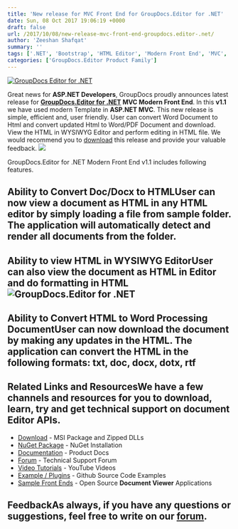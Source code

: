 ```yaml
---
title: 'New release for MVC Front End for GroupDocs.Editor for .NET'
date: Sun, 08 Oct 2017 19:06:19 +0000
draft: false
url: /2017/10/08/new-release-mvc-front-end-groupdocs.editor-.net/
author: 'Zeeshan Shafqat'
summary: ''
tags: ['.NET', 'Bootstrap', 'HTML Editor', 'Modern Front End', 'MVC', 'Visual Studio 2015', 'WYSIWYG']
categories: ['GroupDocs.Editor Product Family']
---
```


[![GroupDocs Editor for .NET](http://blog.groupdocs.com/wp-content/uploads/sites/4/2017/07/groupdocs-editor-net.png)](https://www.groupdocs.com/products/editor/net)

Great news for **ASP.NET Developers**, GroupDocs proudly announces latest release for **[GroupDocs.Editor for .NET](https://downloads.groupdocs.com/viewer/net) MVC Modern Front End**. In this **v1.1** we have used modern Template in **ASP.NET MVC**. This new release is simple, efficient and, user friendly. User can convert Word Document to Html and convert updated Html to Word/PDF Document and download. View the HTML in WYSIWYG Editor and perform editing in HTML file. We would recommend you to [download](https://github.com/ZeeshanShafqat/GroupDocs.Editor-for-.NET/releases/tag/FrontEnd-MVC-V1.1) this release and provide your valuable feedback. ![](http://blog.groupdocs.com/wp-content/uploads/sites/4/2017/07/GroupDocs.Editor-for-.NET-Modern-FrontEnd.png)

GroupDocs.Editor for .NET Modern Front End v1.1 includes following features.

## Ability to Convert Doc/Docx to HTMLUser can now view a document as HTML in any HTML editor by simply loading a file from sample folder. The application will automatically detect and render all documents from the folder.

## Ability to view HTML in WYSIWYG EditorUser can also view the document as HTML in Editor and do formatting in HTML ![GroupDocs.Editor for .NET](http://blog.groupdocs.com/wp-content/uploads/sites/4/2017/07/GroupDocs.Editor-for-.NET-Modern-FrontEnd-2.png)

## Ability to Convert HTML to Word Processing DocumentUser can now download the document by making any updates in the HTML. The application can convert the HTML in the following formats: txt, doc, docx, dotx, rtf

## Related Links and ResourcesWe have a few channels and resources for you to download, learn, try and get technical support on **document Editor APIs**.

*   [Download](https://downloads.groupdocs.com/editor/net "Download API") - MSI Package and Zipped DLLs
*   [NuGet Package](https://www.nuget.org/packages/groupdocs-editor-dotnet/ "Install from NuGet Package") - NuGet Installation
*   [Documentation](https://docs.groupdocs.com/display/editornet/Home "Document Viewer API Documentation ") - Product Docs
*   [Forum](http://www.groupdocs.com/Community/forums/groupdocs.editor-product-family/57/showforum.aspx "Technical Support Forum") - Technical Support Forum
*   [Video Tutorials](https://www.youtube.com/channel/UCUbnqP6PGNHBsL5uzTef79g "GroupDocs.Viewer video tutorials") - YouTube Videos
*   [Example / Plugins](https://github.com/groupdocs-editor/GroupDocs.Editor-for-.NET "download example project and front ends") - Github Source Code Examples
*   [Sample Front Ends](https://github.com/groupdocs-editor "Open Source Document Viewer Applications") - Open Source **Document Viewer** Applications

## FeedbackAs always, if you have any questions or suggestions, feel free to write on our [forum](http://www.groupdocs.com/Community/forums/groupdocs.editor-product-family/57/showforum.aspx "Technical Support Forum").




